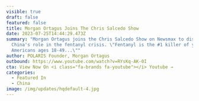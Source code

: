 ```yaml
---
visible: true
draft: false
featured: false
title: Morgan Ortagus Joins The Chris Salcedo Show
date: 2023-07-25T14:44:29.473Z
summary: "Morgan Ortagus joins the Chris Salcedo Show on Newsmax to discuss
  China's role in the fentanyl crisis. \"Fentanyl is the #1 killer of young
  Americans ages 18-49...\""
author: POLARIS Founder, Morgan Ortagus
outbound: https://www.youtube.com/watch?v=RYsKq-AK-0I
cta: View Now On <i class="fa-brands fa-youtube"></i> Youtube →
categories:
  - Featured In
  - China
image: /img/updates/hqdefault-4.jpg
---
```

